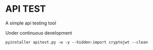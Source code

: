 # API TEST

A simple api testing tool

Under continuous development

```
pyinstaller apitest.py -w -y --hidden-import cryptojwt --clean
```
